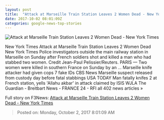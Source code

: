 ```yaml
---
layout: post
title:  "Attack at Marseille Train Station Leaves 2 Women Dead - New York Times"
date: 2017-10-02 08:01:09Z
categories: google-news-top-stories
---
```


![Attack at Marseille Train Station Leaves 2 Women Dead - New York Times](https://static01.nyt.com/images/2017/10/02/world/02france3/02france3-facebookJumbo.jpg)

New York Times Attack at Marseille Train Station Leaves 2 Women Dead New York Times Police investigators outside the main railway station in Marseille on Sunday after French soldiers shot and killed a man who had stabbed two women. Credit Jean-Paul Pelissier/Reuters. PARIS — Two women were killed in southern France on Sunday by an ... Marseille knife attacker had given cops 7 fake IDs CBS News Marseille suspect released from custody day before fatal stabbings USA TODAY Man fatally knifes 2 at French station, yells 'Allahu akbar' in attack claimed by ISIS WJLA The Guardian - Breitbart News - FRANCE 24 - RFI all 402 news articles »


Full story on F3News: [Attack at Marseille Train Station Leaves 2 Women Dead - New York Times](http://www.f3nws.com/n/4PWd2D)

> Posted on: Monday, October 2, 2017 8:01:09 AM
